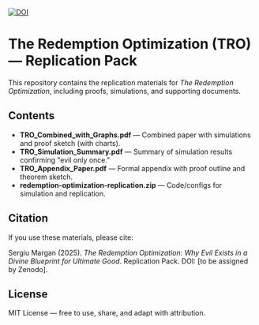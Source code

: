 [![DOI](https://zenodo.org/badge/DOI/10.5281/zenodo.17079986.svg)](https://doi.org/10.5281/zenodo.17079986)
# The Redemption Optimization (TRO) — Replication Pack

This repository contains the replication materials for *The Redemption Optimization*, including proofs, simulations, and supporting documents.

## Contents
- **TRO_Combined_with_Graphs.pdf** — Combined paper with simulations and proof sketch (with charts).
- **TRO_Simulation_Summary.pdf** — Summary of simulation results confirming "evil only once."
- **TRO_Appendix_Paper.pdf** — Formal appendix with proof outline and theorem sketch.
- **redemption-optimization-replication.zip** — Code/configs for simulation and replication.

## Citation
If you use these materials, please cite:

Sergiu Margan (2025). *The Redemption Optimization: Why Evil Exists in a Divine Blueprint for Ultimate Good*. Replication Pack. DOI: [to be assigned by Zenodo].

## License
MIT License — free to use, share, and adapt with attribution.
